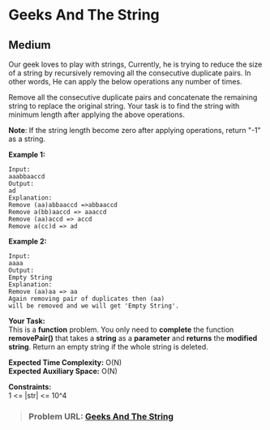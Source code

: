 # **Geeks And The String**

## **Medium**

Our geek loves to play with strings, Currently, he is trying to reduce the size of a string by recursively removing all the consecutive duplicate pairs. In other words, He can apply the below operations any number of times.

Remove all the consecutive duplicate pairs and concatenate the remaining string to replace the original string.
Your task is to find the string with minimum length after applying the above operations.

**Note**: If the string length become zero after applying operations, return "-1" as a string.

**Example 1:**

```
Input:
aaabbaaccd
Output: 
ad
Explanation: 
Remove (aa)abbaaccd =>abbaaccd
Remove a(bb)aaccd => aaaccd
Remove (aa)accd => accd
Remove a(cc)d => ad
```

  
**Example 2:**

```
Input: 
aaaa
Output: 
Empty String
Explanation: 
Remove (aa)aa => aa
Again removing pair of duplicates then (aa) 
will be removed and we will get 'Empty String'.
```

  
**Your Task:**   
This is a **function** problem. You only need to **complete** the function **removePair()** that takes a **string** as a **parameter** and **returns** the **modified string**. Return an empty string if the whole string is deleted.  

**Expected Time Complexity:** O(N)   
**Expected Auxiliary Space:** O(N)   

  
**Constraints:**  
1 <= |str| <= 10^4

> ### **Problem URL: [Geeks And The String](https://practice.geeksforgeeks.org/problems/466faca80c3e86f13880710491c634d26abd44a7/1)**
